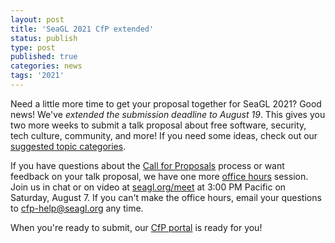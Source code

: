 ```yaml
---
layout: post
title: 'SeaGL 2021 CfP extended'
status: publish
type: post
published: true
categories: news
tags: '2021'
---
```


Need a little more time to get your proposal together for SeaGL 2021?
Good news!
We've *extended the submission deadline to August 19*.
This gives you two more weeks to submit a talk proposal about free software, security, tech culture, community, and more!
If you need some ideas, check out our [suggested topic categories](https://seagl.org/news/2021/06/24/cfp.html#talk-topicslabels).

If you have questions about the [Call for Proposals](https://seagl.org/news/2021/06/24/cfp) process or want feedback on your talk proposal, we have one more [office hours](https://seagl.org/news/2021/07/30/office_hours.html) session.
Join us in chat or on video at [seagl.org/meet](https://seagl.org/meet) at 3:00 PM Pacific on Saturday, August 7.
If you can't make the office hours, email your questions to [cfp-help@seagl.org](mailto:cfp-help@seagl.org) any time.

When you're ready to submit, our [CfP portal](https://osem.seagl.org/conferences/seagl2021#callforpapers) is ready for you!
